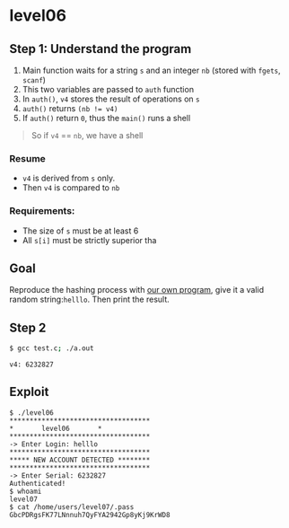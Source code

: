 # level06

## Step 1: Understand the program
1. Main function waits for a string `s` and an integer `nb`  (stored with `fgets`, `scanf`)
2. This two variables are passed to `auth` function
3. In `auth()`, `v4` stores the result of operations on `s`
4. `auth()` returns `(nb != v4)`
5. If `auth()` return `0`, thus the `main()` runs a shell

> So if `v4` == `nb`, we have a shell


### Resume
- `v4` is derived from `s` only.
- Then `v4` is compared to `nb`


### Requirements:
- The size of `s` must be at least 6
- All `s[i]` must be strictly superior tha

## Goal
Reproduce the hashing process with [our own program](https://github.com/lorispuchol/override/blob/main/level06/Ressources/test.c), give it a valid random string:`helllo`. Then print the result.

## Step 2
```bash
$ gcc test.c; ./a.out
```
```console
v4: 6232827
```

## Exploit
```console
$ ./level06 
***********************************
*		level06		  *
***********************************
-> Enter Login: helllo
***********************************
***** NEW ACCOUNT DETECTED ********
***********************************
-> Enter Serial: 6232827
Authenticated!
$ whoami
level07
$ cat /home/users/level07/.pass
GbcPDRgsFK77LNnnuh7QyFYA2942Gp8yKj9KrWD8
```
